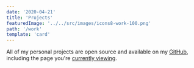 ```yaml
---
date: '2020-04-21'
title: 'Projects'
featuredImage: '../../src/images/icons8-work-100.png'
path: '/work'
template: 'card'
---
```


All of my personal projects are open source and available on my [GitHub][1], including the page you're [currently viewing][2].

[1]: https://github.com/gebhartn
[2]: https://github.com/gebhartn/nicholas.dev
